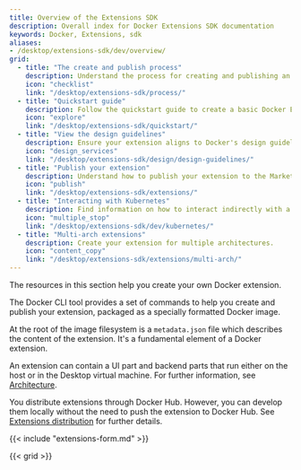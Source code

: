 ```yaml
---
title: Overview of the Extensions SDK
description: Overall index for Docker Extensions SDK documentation
keywords: Docker, Extensions, sdk
aliases:
- /desktop/extensions-sdk/dev/overview/
grid:
  - title: "The create and publish process"
    description: Understand the process for creating and publishing an extension.
    icon: "checklist"
    link: "/desktop/extensions-sdk/process/"
  - title: "Quickstart guide"
    description: Follow the quickstart guide to create a basic Docker Extension quickly.
    icon: "explore"
    link: "/desktop/extensions-sdk/quickstart/"
  - title: "View the design guidelines"
    description: Ensure your extension aligns to Docker's design guidelines and principles.
    icon: "design_services"
    link: "/desktop/extensions-sdk/design/design-guidelines/"
  - title: "Publish your extension"
    description: Understand how to publish your extension to the Marketplace.
    icon: "publish"
    link: "/desktop/extensions-sdk/extensions/"
  - title: "Interacting with Kubernetes"
    description: Find information on how to interact indirectly with a Kubernetes cluster from your Docker Extension.
    icon: "multiple_stop"
    link: "/desktop/extensions-sdk/dev/kubernetes/"
  - title: "Multi-arch extensions"
    description: Create your extension for multiple architectures.
    icon: "content_copy"
    link: "/desktop/extensions-sdk/extensions/multi-arch/"
---
```


The resources in this section help you create your own Docker extension.

The Docker CLI tool provides a set of commands to help you create and publish your extension, packaged as a 
specially formatted Docker image.

At the root of the image filesystem is a `metadata.json` file which describes the content of the extension. 
It's a fundamental element of a Docker extension.

An extension can contain a UI part and backend parts that run either on the host or in the Desktop virtual machine.
For further information, see [Architecture](architecture/index.md).

You distribute extensions through Docker Hub. However, you can develop them locally without the need to push 
the extension to Docker Hub. See [Extensions distribution](extensions/DISTRIBUTION.md) for further details.

{{< include "extensions-form.md" >}}

{{< grid >}}
